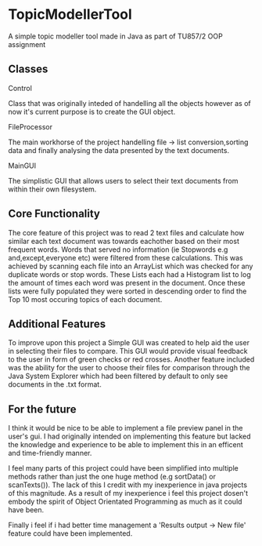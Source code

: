 # TopicModellerTool
A simple topic modeller tool made in Java as part of TU857/2 OOP assignment

Classes
----------------
Control

Class that was originally inteded of handelling all the objects however as of now it's current purpose is to create the GUI object.

FileProcessor

The main workhorse of the project handelling file -> list conversion,sorting data and finally analysing the data presented by the text documents.

MainGUI

The simplistic GUI that allows users to select their text documents from within their own filesystem.


Core Functionality
------------------
The core feature of this project was to read 2 text files and calculate how similar each text document was towards eachother based on their most frequent words. Words that served no information (ie Stopwords e.g and,except,everyone etc) were filtered from these calculations. This was achieved by scanning each file into an ArrayList which was checked for any duplicate words or stop words. These Lists each had a Histogram list to log the amount of times each word was present in the document. Once these lists were fully populated they were sorted in descending order to find the Top 10 most occuring topics of each document.

Additional Features
--------------------
To improve upon this project a Simple GUI was created to help aid the user in selecting their files to compare. This GUI would provide visual feedback to the user in form of green checks or red crosses.
Another feature included was the ability for the user to choose their files for comparison through the Java System Explorer which had been filtered by default to only see documents in the .txt format.

For the future
---------------
I think it would be nice to be able to implement a file preview panel in the user's gui. I had originally intended on implementing this feature but lacked the knowledge and experience to be able to implement this in an efficent and time-friendly manner.

I feel many parts of this project could have been simplified into multiple methods rather than just the one huge method (e.g sortData() or scanTexts()). The lack of this I credit with my inexperience in java projects of this magnitude. As a result of my inexperience i feel this project dosen't embody the spirit of Object Orientated Programming as much as it could have been.

Finally i feel if i had better time management a 'Results output -> New file' feature could have been implemented.
